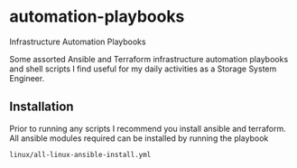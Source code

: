 # automation-playbooks
Infrastructure Automation Playbooks 

Some assorted Ansible and Terraform infrastructure automation playbooks and shell scripts I find useful for my daily activities as a Storage System Engineer.

## Installation
Prior to running any scripts I recommend you install ansible and terraform.  All ansible modules required can be installed by running the playbook

```bash
linux/all-linux-ansible-install.yml
```
